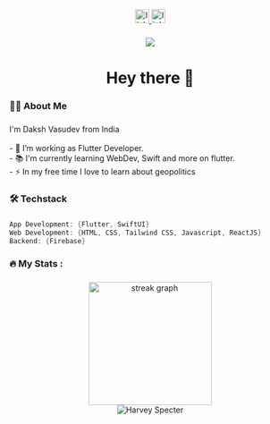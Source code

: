 <div align="center">
  <a href="https://www.linkedin.com/in/daksh-vasudev/" target="_blank">
    <img src="https://img.shields.io/static/v1?message=LinkedIn&logo=linkedin&label=&color=0077B5&logoColor=white&labelColor=&style=for-the-badge" height="25" alt="linkedin logo"  />
  </a>
  <a href="https://linktr.ee/dakshvasudev" target="_blank">
    <img src="https://img.shields.io/static/v1?message=Linktree&logo=linktree&label=&color=1de9b6&logoColor=white&labelColor=&style=for-the-badge" height="25" alt="linktree logo"  />
  </a>
</div>

###

<div align="center">
  <img src="https://visitor-badge.laobi.icu/badge?page_id=dakshatsuraasa.dakshatsuraasa&"  />
</div>

###

<h1 align="center">Hey there 👋</h1>

###

<h3 align="left">👩‍💻  About Me</h3>

###

<p align="left">I'm Daksh Vasudev from India<br><br>- 🔭 I’m working as Flutter Developer.<br>- 📚 I'm currently learning WebDev, Swift and more on flutter.<br>- ⚡ In my free time I love to learn about geopolitics</p>

###

<h3 align="left">🛠 Techstack</h3>

###
``` dart
App Development: {Flutter, SwiftUI}
Web Development: {HTML, CSS, Tailwind CSS, Javascript, ReactJS}
Backend: {Firebase}
```

###

<h3 align="left">🔥   My Stats :</h3>

###

<div align="center">
  <img src="https://streak-stats.demolab.com?user=dakshatsuraasa&locale=en&mode=daily&theme=dark&hide_border=false&border_radius=5&order=3" height="220" alt="streak graph"  />
</div>

<div align="center">
  <img src="https://github.com/dakshvasudev/dakshvasudev/assets/91746245/13aff186-3ffc-49c2-b03f-f24be224e609" alt="Harvey Specter" />
</div>
